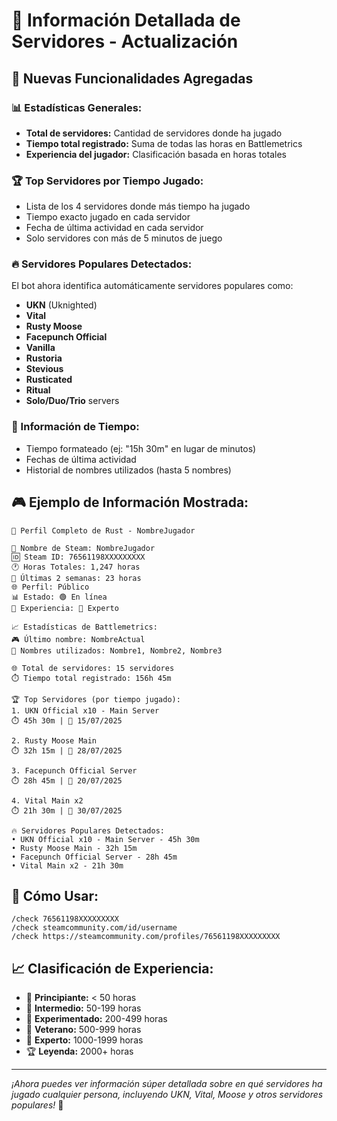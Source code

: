 # 🦀 Información Detallada de Servidores - Actualización

## 🎯 **Nuevas Funcionalidades Agregadas**

### **📊 Estadísticas Generales:**
- **Total de servidores:** Cantidad de servidores donde ha jugado
- **Tiempo total registrado:** Suma de todas las horas en Battlemetrics
- **Experiencia del jugador:** Clasificación basada en horas totales

### **🏆 Top Servidores por Tiempo Jugado:**
- Lista de los 4 servidores donde más tiempo ha jugado
- Tiempo exacto jugado en cada servidor
- Fecha de última actividad en cada servidor
- Solo servidores con más de 5 minutos de juego

### **🔥 Servidores Populares Detectados:**
El bot ahora identifica automáticamente servidores populares como:
- **UKN** (Uknighted)
- **Vital**
- **Rusty Moose**
- **Facepunch Official**
- **Vanilla**
- **Rustoria**
- **Stevious**
- **Rusticated**
- **Ritual**
- **Solo/Duo/Trio** servers

### **📅 Información de Tiempo:**
- Tiempo formateado (ej: "15h 30m" en lugar de minutos)
- Fechas de última actividad
- Historial de nombres utilizados (hasta 5 nombres)

## 🎮 **Ejemplo de Información Mostrada:**

```
🦀 Perfil Completo de Rust - NombreJugador

👤 Nombre de Steam: NombreJugador
🆔 Steam ID: 76561198XXXXXXXXX
🕐 Horas Totales: 1,247 horas
📅 Últimas 2 semanas: 23 horas
🌐 Perfil: Público
📊 Estado: 🟢 En línea
🎯 Experiencia: 👑 Experto

📈 Estadísticas de Battlemetrics:
🎮 Último nombre: NombreActual
📝 Nombres utilizados: Nombre1, Nombre2, Nombre3

🌐 Total de servidores: 15 servidores
⏱️ Tiempo total registrado: 156h 45m

🏆 Top Servidores (por tiempo jugado):
1. UKN Official x10 - Main Server
⏱️ 45h 30m | 📅 15/07/2025

2. Rusty Moose Main
⏱️ 32h 15m | 📅 28/07/2025

3. Facepunch Official Server
⏱️ 28h 45m | 📅 20/07/2025

4. Vital Main x2
⏱️ 21h 30m | 📅 30/07/2025

🔥 Servidores Populares Detectados:
• UKN Official x10 - Main Server - 45h 30m
• Rusty Moose Main - 32h 15m
• Facepunch Official Server - 28h 45m
• Vital Main x2 - 21h 30m
```

## 🚀 **Cómo Usar:**

```
/check 76561198XXXXXXXXX
/check steamcommunity.com/id/username
/check https://steamcommunity.com/profiles/76561198XXXXXXXXX
```

## 📈 **Clasificación de Experiencia:**

- 🥉 **Principiante:** < 50 horas
- 🥈 **Intermedio:** 50-199 horas  
- 🥇 **Experimentado:** 200-499 horas
- 💎 **Veterano:** 500-999 horas
- 👑 **Experto:** 1000-1999 horas
- 🏆 **Leyenda:** 2000+ horas

---

*¡Ahora puedes ver información súper detallada sobre en qué servidores ha jugado cualquier persona, incluyendo UKN, Vital, Moose y otros servidores populares!* 🦀
